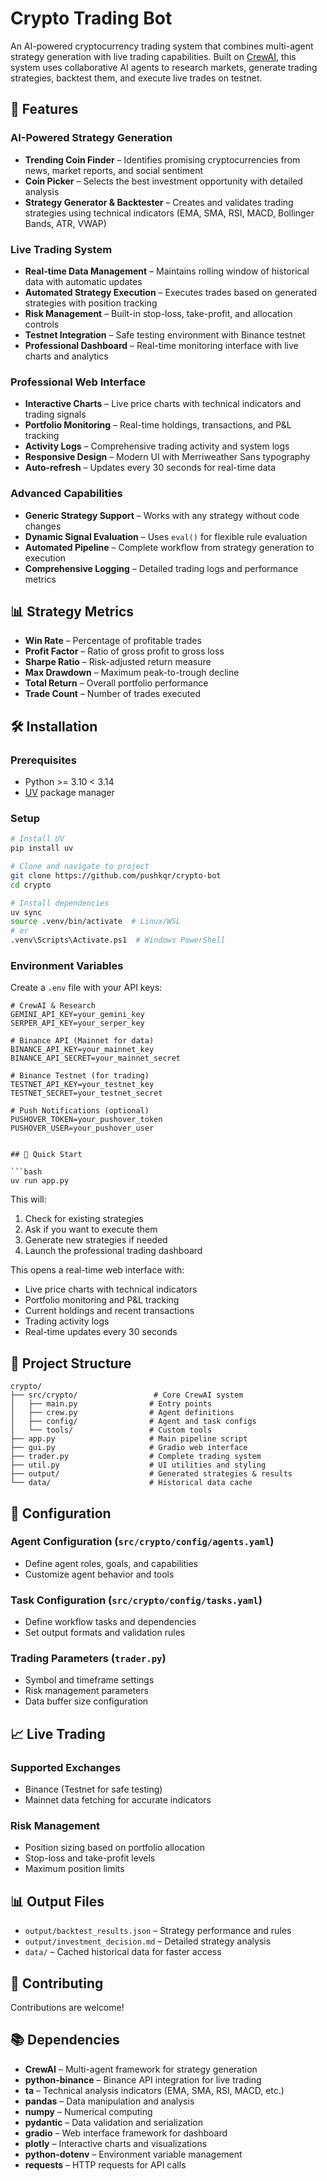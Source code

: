 # Crypto Trading Bot

An AI-powered cryptocurrency trading system that combines multi-agent strategy generation with live trading capabilities. Built on [CrewAI](https://crewai.com), this system uses collaborative AI agents to research markets, generate trading strategies, backtest them, and execute live trades on testnet.

## 🚀 Features

### **AI-Powered Strategy Generation**
- **Trending Coin Finder** – Identifies promising cryptocurrencies from news, market reports, and social sentiment
- **Coin Picker** – Selects the best investment opportunity with detailed analysis
- **Strategy Generator & Backtester** – Creates and validates trading strategies using technical indicators (EMA, SMA, RSI, MACD, Bollinger Bands, ATR, VWAP)

### **Live Trading System**
- **Real-time Data Management** – Maintains rolling window of historical data with automatic updates
- **Automated Strategy Execution** – Executes trades based on generated strategies with position tracking
- **Risk Management** – Built-in stop-loss, take-profit, and allocation controls
- **Testnet Integration** – Safe testing environment with Binance testnet
- **Professional Dashboard** – Real-time monitoring interface with live charts and analytics

### **Professional Web Interface**
- **Interactive Charts** – Live price charts with technical indicators and trading signals
- **Portfolio Monitoring** – Real-time holdings, transactions, and P&L tracking
- **Activity Logs** – Comprehensive trading activity and system logs
- **Responsive Design** – Modern UI with Merriweather Sans typography
- **Auto-refresh** – Updates every 30 seconds for real-time data

### **Advanced Capabilities**
- **Generic Strategy Support** – Works with any strategy without code changes
- **Dynamic Signal Evaluation** – Uses `eval()` for flexible rule evaluation
- **Automated Pipeline** – Complete workflow from strategy generation to execution
- **Comprehensive Logging** – Detailed trading logs and performance metrics

## 📊 Strategy Metrics

- **Win Rate** – Percentage of profitable trades
- **Profit Factor** – Ratio of gross profit to gross loss
- **Sharpe Ratio** – Risk-adjusted return measure
- **Max Drawdown** – Maximum peak-to-trough decline
- **Total Return** – Overall portfolio performance
- **Trade Count** – Number of trades executed

## 🛠️ Installation

### Prerequisites
- Python >= 3.10 < 3.14
- [UV](https://docs.astral.sh/uv/) package manager

### Setup
```bash
# Install UV
pip install uv

# Clone and navigate to project
git clone https://github.com/pushkqr/crypto-bot
cd crypto

# Install dependencies
uv sync
source .venv/bin/activate  # Linux/WSL
# or
.venv\Scripts\Activate.ps1  # Windows PowerShell
```

### Environment Variables
Create a `.env` file with your API keys:

```env
# CrewAI & Research
GEMINI_API_KEY=your_gemini_key
SERPER_API_KEY=your_serper_key

# Binance API (Mainnet for data)
BINANCE_API_KEY=your_mainnet_key
BINANCE_API_SECRET=your_mainnet_secret

# Binance Testnet (for trading)
TESTNET_API_KEY=your_testnet_key
TESTNET_SECRET=your_testnet_secret

# Push Notifications (optional)
PUSHOVER_TOKEN=your_pushover_token
PUSHOVER_USER=your_pushover_user


## 🚀 Quick Start

```bash
uv run app.py
```
This will:
1. Check for existing strategies
2. Ask if you want to execute them
3. Generate new strategies if needed
4. Launch the professional trading dashboard


This opens a real-time web interface with:
- Live price charts with technical indicators
- Portfolio monitoring and P&L tracking
- Current holdings and recent transactions
- Trading activity logs
- Real-time updates every 30 seconds


## 📁 Project Structure

```
crypto/
├── src/crypto/                 # Core CrewAI system
│   ├── main.py                # Entry points
│   ├── crew.py                # Agent definitions
│   ├── config/                # Agent and task configs
│   └── tools/                 # Custom tools
├── app.py                     # Main pipeline script
├── gui.py                     # Gradio web interface
├── trader.py                  # Complete trading system
├── util.py                    # UI utilities and styling
├── output/                    # Generated strategies & results
└── data/                      # Historical data cache
```

## 🔧 Configuration

### **Agent Configuration** (`src/crypto/config/agents.yaml`)
- Define agent roles, goals, and capabilities
- Customize agent behavior and tools

### **Task Configuration** (`src/crypto/config/tasks.yaml`)
- Define workflow tasks and dependencies
- Set output formats and validation rules

### **Trading Parameters** (`trader.py`)
- Symbol and timeframe settings
- Risk management parameters
- Data buffer size configuration

## 📈 Live Trading

### **Supported Exchanges**
- Binance (Testnet for safe testing)
- Mainnet data fetching for accurate indicators


### **Risk Management**
- Position sizing based on portfolio allocation
- Stop-loss and take-profit levels
- Maximum position limits

## 📊 Output Files

- `output/backtest_results.json` – Strategy performance and rules
- `output/investment_decision.md` – Detailed strategy analysis
- `data/` – Cached historical data for faster access

## 🤝 Contributing

Contributions are welcome!

## 📚 Dependencies

- **CrewAI** – Multi-agent framework for strategy generation
- **python-binance** – Binance API integration for live trading
- **ta** – Technical analysis indicators (EMA, SMA, RSI, MACD, etc.)
- **pandas** – Data manipulation and analysis
- **numpy** – Numerical computing
- **pydantic** – Data validation and serialization
- **gradio** – Web interface framework for dashboard
- **plotly** – Interactive charts and visualizations
- **python-dotenv** – Environment variable management
- **requests** – HTTP requests for API calls
